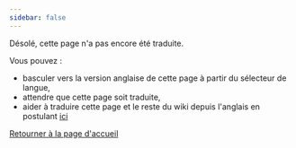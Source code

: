 ```yaml
---
sidebar: false
---
```



Désolé, cette page n'a pas encore été traduite.

Vous pouvez :

* basculer vers la version anglaise de cette page à partir du sélecteur de langue,
* attendre que cette page soit traduite,
* aider à traduire cette page et le reste du wiki depuis l'anglais en postulant [ici](https://forms.gle/e3BqA3poMjESARe76)

[Retourner à la page d'accueil](/fr/)
